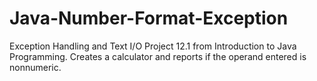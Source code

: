 # Java-Number-Format-Exception
Exception Handling and Text I/O  Project 12.1 from Introduction to Java Programming. Creates a calculator and reports if the operand entered is nonnumeric.
